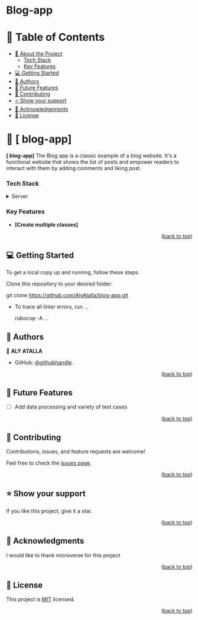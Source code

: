 # Blog-app

# 📗 Table of Contents
- [📖 About the Project](#about-project)
    - [Tech Stack](#tech-stack)
    - [Key Features](#key-features)
- [💻 Getting Started](#getting-started)
- [👥 Authors](#authors)
- [🔭 Future Features](#future-features)
- [🤝 Contributing](#contributing)
- [⭐️ Show your support](#support)
- [🙏 Acknowledgements](#acknowledgements)
- [📝 License](#license)
<!-- PROJECT DESCRIPTION -->

# 📖 [ blog-app] <a name="about-project"></a>

**[ blog-app]** The Blog app is a classic example of a blog website. It's a functional website that shows the list of posts and empower readers to interact with them by adding comments and liking post.

<a name="readme-top"></a>


### Tech Stack <a name="tech-stack"></a>

<details>
  <summary>Server</summary>
  <ul>
    <li><a href="https://rubygems.org">Ror</a></li>
  </ul>
</details>

### Key Features <a name="key-features"></a>

- **[Create multiple classes]**

<p align="right">(<a href="#readme-top">back to top</a>)</p>

## 💻 Getting Started <a name="getting-started"></a>

To get a local copy up and running, follow these steps.

Clone this repository to your desired folder:

git clone https://github.com/AlyAtalla/blog-app.git

- To trace all linter errors, run
  ...

  rubocop -A
  ...

<!-- AUTHORS -->

## 👥 Authors <a name="authors"></a>


👤 **ALY ATALLA**

- GitHub: [@githubhandle](https://github.com/AlyAtalla).



<p align="right">(<a href="#readme-top">back to top</a>)</p>

<!-- FUTURE FEATURES-->

## 🔭 Future Features <a name="future-features"></a>


- [ ] Add data processing and  variety of test cases

<p align="right">(<a href="#readme-top">back to top</a>)</p>

<!-- CONTRIBUTING -->

## 🤝 Contributing <a name="contributing"></a>

Contributions, issues, and feature requests are welcome!

Feel free to check the [issues page](https://github.com/AlyAtalla/blog-app/issues).

<p align="right">(<a href="#readme-top">back to top</a>)</p>

<!-- SUPPORT -->

## ⭐️ Show your support <a name="support"></a>

If you like this project, give it a star.

<p align="right">(<a href="#readme-top">back to top</a>)</p>

<!-- ACKNOWLEDGEMENTS -->

## 🙏 Acknowledgments <a name="acknowledgements"></a>

I would like to thank microverse for this project


<p align="right">(<a href="#readme-top">back to top</a>)</p>


<!-- LICENSE -->

## 📝 License <a name="license"></a>

This project is [MIT](./LICENSE) licensed.


<p align="right">(<a href="#readme-top">back to top</a>)</p>

